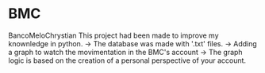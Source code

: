 # BMC
BancoMeloChrystian
This project had been made to improve my knownledge in python.
-> The database was made with '.txt' files.
-> Adding a graph to watch the movimentation in the BMC's account 
-> The graph logic is based on the creation of a personal perspective of your account.
